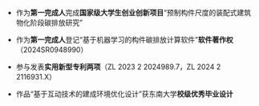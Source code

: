 - 作为<strong>第一完成人</strong>完成<strong>国家级大学生创业创新项目</strong>“预制构件尺度的装配式建筑物化阶段碳排放研究”

- 作为<strong>第一完成人</strong>登记“基于机器学习的构件碳排放计算软件”<strong>软件著作权</strong>（2024SR0948990）

- 参与发表<strong>实用新型专利两项</strong>（ZL 2023 2 2024989.7，ZL 2024 2 2116931.X）

- 作品“基于互动技术的建成环境优化设计”获东南大学<strong>校级优秀毕业设计</strong>